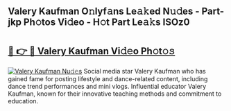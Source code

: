 ## Valery Kaufman O𝚗lyf𝚊ns Le𝚊𝚔ed N𝚞𝚍es - Part-jkp Ph𝚘tos Vi𝚍eo - H𝚘t Part Le𝚊𝚔s ISOz0

# <h2><a href="http://hf570c.feru.top/?c=Valery+Kaufman">🔗 👉 🔴 Valery Kaufman Vi𝚍𝚎o Ph𝚘t𝚘𝚜</a></h2>

[![Valery Kaufman Nu𝚍𝚎s](https://i.imgur.com/0TWrTi3.gif)](http://hf570c.feru.top/?c=Valery+Kaufman)
Social media star Valery Kaufman who has gained fame for posting lifestyle and dance-related content, including dance trend performances and mini vlogs. Influential educator Valery Kaufman, known for their innovative teaching methods and commitment to education. 
